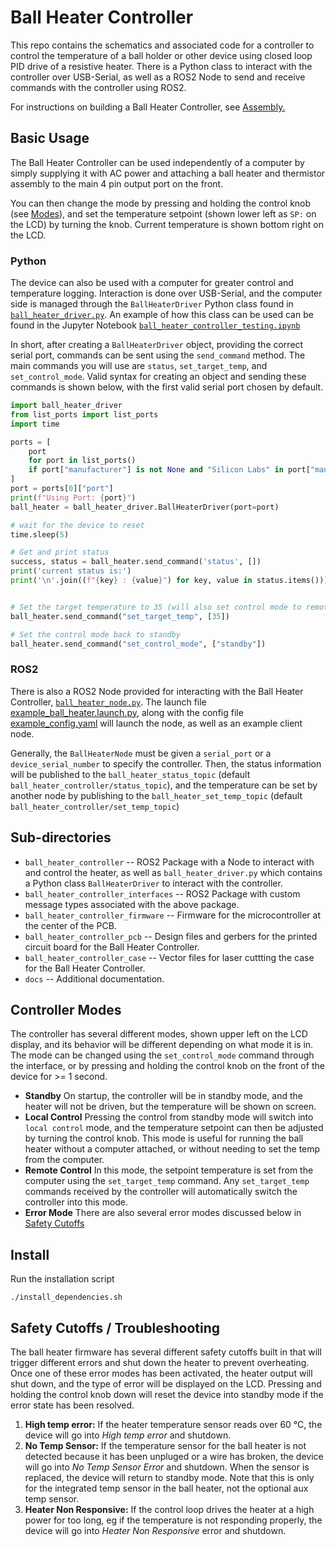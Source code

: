 # Ball Heater Controller

This repo contains the schematics and associated code for a controller to control the temperature of a ball holder or other device using closed loop PID drive of a resistive heater. There is a Python class to interact with the controller over USB-Serial, as well as a ROS2 Node to send and receive commands with the controller using ROS2.

For instructions on building a Ball Heater Controller, see [Assembly.](docs/assembly.md)

## Basic Usage

The Ball Heater Controller can be used independently of a computer by simply supplying it with AC power and attaching a ball heater and thermistor assembly to the main 4 pin output port on the front.

You can then change the mode by pressing and holding the control knob (see [Modes](#controller-modes)), and set the temperature setpoint (shown lower left as `SP:` on the LCD) by turning the knob. Current temperature is shown bottom right on the LCD.

### Python

The device can also be used with a computer for greater control and temperature logging. Interaction is done over USB-Serial, and the computer side is managed through the `BallHeaterDriver` Python class found in [`ball_heater_driver.py`](ball_heater_controller/ball_heater_controller/ball_heater_driver.py). An example of how this class can be used can be found in the Jupyter Notebook [`ball_heater_controller_testing.ipynb`](ball_heater_controller/ball_heater_controller/ball_heater_controller_testing.ipynb)

In short, after creating a `BallHeaterDriver` object, providing the correct serial port, commands can be sent using the `send_command` method. The main commands you will use are `status`, `set_target_temp`, and `set_control_mode`. Valid syntax for creating an object and sending these commands is shown below, with the first valid serial port chosen by default.

```python
import ball_heater_driver 
from list_ports import list_ports
import time

ports = [
    port
    for port in list_ports()
    if port["manufacturer"] is not None and "Silicon Labs" in port["manufacturer"]
]
port = ports[0]["port"]
print(f"Using Port: {port}")
ball_heater = ball_heater_driver.BallHeaterDriver(port=port)

# wait for the device to reset
time.sleep(5)

# Get and print status
success, status = ball_heater.send_command('status', [])
print('current status is:')
print('\n'.join((f"{key} : {value}") for key, value in status.items()))


# Set the target temperature to 35 (will also set control mode to remote)
ball_heater.send_command("set_target_temp", [35])

# Set the control mode back to standby
ball_heater.send_command("set_control_mode", ["standby"])
```

### ROS2

There is also a ROS2 Node provided for interacting with the Ball Heater Controller, [`ball_heater_node.py`](ball_heater_controller/ball_heater_controller/ball_heater_node.py).  The launch file [example_ball_heater.launch.py](ball_heater_controller/launch/example_ball_heater.launch.py), along with the config file [example_config.yaml](ball_heater_controller/config/example_config.yaml) will launch the node, as well as an example client node.

Generally, the `BallHeaterNode` must be given a `serial_port` or a `device_serial_number` to specify the controller. Then, the status information will be published to the `ball_heater_status_topic` (default `ball_heater_controller/status_topic`), and the temperature can be set by another node by publishing to the `ball_heater_set_temp_topic` (default `ball_heater_controller/set_temp_topic`)

## Sub-directories

* `ball_heater_controller` -- ROS2 Package with a Node to interact with and control the heater, as well as `ball_heater_driver.py` which contains a Python class `BallHeaterDriver` to interact with the controller.
* `ball_heater_controller_interfaces` -- ROS2 Package with custom message types associated with the above package.
* `ball_heater_controller_firmware` -- Firmware for the microcontroller at the center of the PCB.
* `ball_heater_controller_pcb` -- Design files and gerbers for the printed circuit board for the Ball Heater Controller.
* `ball_heater_controller_case` -- Vector files for laser cuttting the case for the Ball Heater Controller.
* `docs` -- Additional documentation.

## Controller Modes

The controller has several different modes, shown upper left on the LCD display, and its behavior will be different depending on what mode it is in. The mode can be changed using the `set_control_mode` command through the interface, or by pressing and holding the control knob on the front of the device for >= 1 second.

* **Standby** On startup, the controller will be in standby mode, and the heater will not be driven, but the temperature will be shown on screen.
* **Local Control**  Pressing the control from standby mode will switch into `local control` mode, and the temperature setpoint can then be adjusted by turning the control knob.  This mode is useful for running the ball heater without a computer attached, or without needing to set the temp from the computer.
* **Remote Control** In this mode, the setpoint temperature is set from the computer using the `set_target_temp` command. Any `set_target_temp` commands received by the controller will automatically switch the controller into this mode.
* **Error Mode** There are also several error modes discussed below in [Safety Cutoffs](#safety-cutoffs--troubleshooting)

## Install

Run the installation script

    ./install_dependencies.sh

## Safety Cutoffs / Troubleshooting

The ball heater firmware has several different safety cutoffs built in that will trigger different errors and shut down the heater to prevent overheating. Once one of these error modes has been activated, the heater output will shut down, and the type of error will be displayed on the LCD. Pressing and holding the control knob down will reset the device into standby mode if the error state has been resolved.

1. **High temp error:** If the heater temperature sensor reads over 60 °C, the device will go into *High temp error* and shutdown.  
2. **No Temp Sensor:**  If the temperature sensor for the ball heater is not detected because it has been unpluged or a wire has broken, the device will go into *No Temp Sensor Error* and shutdown. When the sensor is replaced, the device will return to standby mode. Note that this is only for the integrated temp sensor in the ball heater, not the optional aux temp sensor.
3. **Heater Non Responsive:** If the control loop drives the  heater at a high power for too long, eg if the temperature is not responding properly, the device will go into *Heater Non Responsive* error and shutdown.

